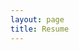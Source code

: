 ```yaml
---
layout: page
title: Resume
---
```

<object data="/pdf/resume.pdf" width="1000" height="1000" type='application/pdf'></object>
